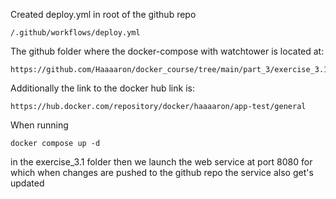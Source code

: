 Created deploy.yml in root of the github repo

    /.github/workflows/deploy.yml

The github folder where the docker-compose with watchtower is located at:

    https://github.com/Haaaaron/docker_course/tree/main/part_3/exercise_3.1

Additionally the link to the docker hub link is:

    https://hub.docker.com/repository/docker/haaaaron/app-test/general

When running 

    docker compose up -d 
    
in the exercise_3.1 folder then we launch the web service at port 8080 for which when changes are pushed to the github repo the service also get's updated